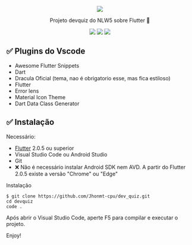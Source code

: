 
<p align="center">
  <a href="https://github.com/Jhonmt-cpu/dev_quiz">
    <img src="../assets/Capa.png?raw=true"/>
  </a>
</p>

<p align="center">Projeto devquiz do NLW5 sobre Flutter
 🚀</p>

 <p align="center">
 <img src="https://img.shields.io/github/issues/jhonmt-cpu/dev_quiz?style=for-the-badge"/>
 <img src="https://img.shields.io/github/forks/jhonmt-cpu/dev_quiz?style=for-the-badge"/>
 <img src="https://img.shields.io/github/stars/jhonmt-cpu/dev_quiz?style=for-the-badge"/>
 </p>

## ✅ Plugins do Vscode

- Awesome Flutter Snippets
- Dart
- Dracula Oficial (tema, nao é obrigatorio esse, mas fica estiloso)
- Flutter
- Error lens
- Material Icon Theme
- Dart Data Class Generator

## ✅  Instalação

Necessário:

- [Flutter](flutter.dev) 2.0.5 ou superior
- Visual Studio Code ou Android Studio
- Git
- ❌ Não é necessário instalar Android SDK nem AVD. A partir do Flutter 2.0.5 existe a versão "Chrome" ou "Edge"

Instalação

```
$ git clone https://github.com/Jhonmt-cpu/dev_quiz.git
cd devquiz
code . 
```

Após abrir o Visual Studio Code, aperte F5 para compilar e executar o projeto.

Enjoy!


